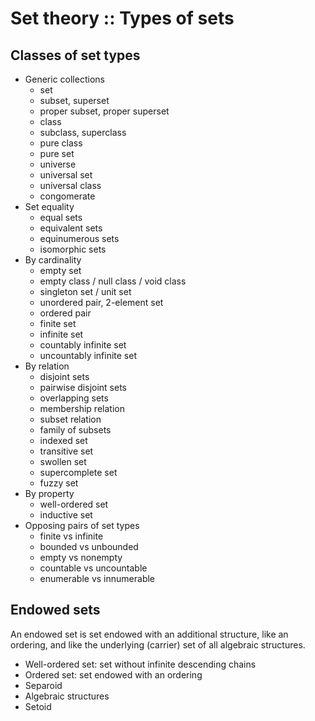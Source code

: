 # Set theory :: Types of sets

## Classes of set types

- Generic collections
  - set
  - subset, superset
  - proper subset, proper superset
  - class
  - subclass, superclass
  - pure class
  - pure set
  - universe
  - universal set
  - universal class
  - congomerate
- Set equality
  - equal sets
  - equivalent sets
  - equinumerous sets
  - isomorphic sets
- By cardinality
  - empty set
  - empty class / null class / void class
  - singleton set / unit set
  - unordered pair, 2-element set
  - ordered pair
  - finite set
  - infinite set
  - countably infinite set
  - uncountably infinite set
- By relation
  - disjoint sets
  - pairwise disjoint sets
  - overlapping sets
  - membership relation
  - subset relation
  - family of subsets
  - indexed set
  - transitive set
  - swollen set
  - supercomplete set
  - fuzzy set
- By property
  - well-ordered set
  - inductive set
- Opposing pairs of set types
  - finite vs infinite
  - bounded vs unbounded
  - empty vs nonempty
  - countable vs uncountable
  - enumerable vs innumerable

## Endowed sets

An endowed set is set endowed with an additional structure, like an ordering, and like the underlying (carrier) set of all algebraic structures.

- Well-ordered set: set without infinite descending chains
- Ordered set: set endowed with an ordering
- Separoid
- Algebraic structures
- Setoid
